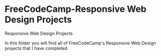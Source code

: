 # FreeCodeCamp-Responsive Web Design Projects
Responsive Web Design Projects


In this folder you will find all of FreeCodeCamp's Responsive Web Design projects that I have completed.

